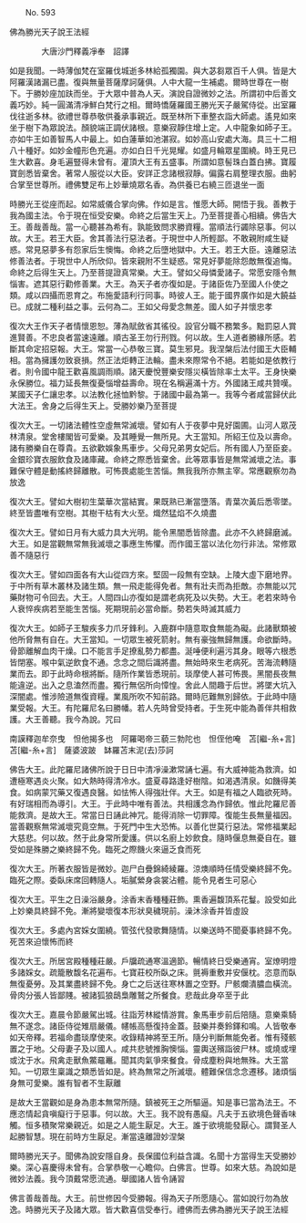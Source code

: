 ﻿　　No. 593

佛為勝光天子說王法經

　　　　大唐沙門釋義凈奉　詔譯


如是我聞。一時薄伽梵在室羅伐城逝多林給孤獨園。與大苾芻眾百千人俱。皆是大阿羅漢諸漏已盡。復與無量菩薩摩訶薩俱。人中大龍一生補處。爾時世尊在一樹下。于勝妙座加趺而坐。于大眾中普為人天。演說自證微妙之法。所謂初中后善文義巧妙。純一圓滿清凈鮮白梵行之相。爾時憍薩羅國王勝光天子嚴駕侍從。出室羅伐往逝多林。欲禮世尊恭敬供養承事親近。既至林所下車整衣詣大師處。遙見如來坐于樹下為眾說法。顏貌端正調伏諸根。意樂寂靜住增上定。人中龍象如師子王。亦如牛王如善智馬人中最上。如白蓮華如池湛寂。如妙高山安處大海。具三十二相八十種好。如妙金幢形色充遍。亦如白日千光晃耀。如盛月輪眾星圍繞。時王見已生大歡喜。身毛遍豎得未曾有。灌頂大王有五盛事。所謂如意髻珠白蓋白拂。寶履寶劍悉皆棄舍。著常人服從以大臣。安詳正念諸根寂靜。偏露右肩整理衣服。曲躬合掌至世尊所。禮佛雙足布上妙華燒眾名香。為供養已右繞三匝退坐一面

時勝光王從座而起。如常威儀合掌向佛。作如是言。惟愿大師。開悟于我。善教于我為國主法。令于現在恒受安樂。命終之后當生天上。乃至菩提善心相續。佛告大王。善哉善哉。當一心聽甚為希有。孰能致問求勝資糧。當順法行蠲除惡事。何以故。大王。若王大臣。舍其善法行惡法者。于現世中人所輕鄙。不敢親附咸生疑惑。常見惡夢多有怨家后生懊悔。命終之后墮地獄中。大王。若王大臣。遠離惡法修善法者。于現世中人所欣仰。皆來親附不生疑惑。常見好夢能除怨敵無復追悔。命終之后得生天上。乃至菩提證真常樂。大王。譬如父母憐愛諸子。常愿安隱令無惱害。遮其惡行勸修善業。大王。為天子者亦復如是。于諸臣佐乃至國人仆使之類。咸以四攝而恩育之。布施愛語利行同事。時彼人王。能于國界廣作如是大饒益已。成就二種利益之事。云何為二。王如父母愛念無差。國人如子并懷忠孝

復次大王作天子者情懷恩恕。薄為賦斂省其徭役。設官分職不務繁多。黜罰惡人賞進賢善。不忠良者當速遠離。順古圣王勿行刑戮。何以故。生人道者勝緣所感。若斷其命定招惡報。大王。常當一心恭敬三寶。莫生邪見。我涅槃后法付國王大臣輔相。當為擁護勿致衰損。然正法炬轉正法輪。盡未來際常令不絕。若能如是依教行者。則令國中龍王歡喜風調雨順。諸天慶悅豐樂安隱災橫皆除率土太平。王身快樂永保勝位。福力延長無復憂惱增益壽命。現在名稱遍滿十方。外國諸王咸共贊嘆。某國天子仁讓忠孝。以法教化拯恤黔黎。于諸國中最為第一。我等今者咸當歸伏此大法王。舍身之后得生天上。受勝妙樂乃至菩提

復次大王。一切諸法體性空虛無常滅壞。譬如有人于夜夢中見好園圃。山河人眾茂林清泉。堂舍樓閣皆可愛樂。及其睡覺一無所見。大王當知。所紹王位及以壽命。諸有勝樂自在尊貴。五欲歡娛象馬車步。父母兄弟男女妃后。所有國人乃至臣妾。金銀珍寶衣服飲食及諸庫藏。命終之際悉皆棄舍。此等眾事皆是無常滅壞之法。事難保守體是動搖終歸離散。可怖畏處能生苦惱。無我我所亦無主宰。常應觀察勿為放逸

復次大王。譬如大樹初生葉華次當結實。果既熟已漸當墮落。青葉次黃后悉零墜。終至皆盡唯有空樹。其樹干枯有大火至。熾然猛焰不久燒盡

復次大王。譬如日月有大威力具大光明。能令黑闇悉皆除盡。此亦不久終歸磨滅。大王。如是當觀無常無我滅壞之事應生怖懼。而作國王當以法化勿行非法。常修眾善不隨惡行

復次大王。譬如四面各有大山從四方來。堅固一段無有空缺。上陵大虛下磨地界。于中所有草木叢林及諸生類。無一飛走能得免者。無有壯夫而為拒敵。亦無能以咒藥財物可令回去。大王。人間四山亦復如是謂老病死及以失勢。大王。老若來時令人衰悴疾病若至能生苦惱。死期現前必當命斷。勢若失時滅其威力

復次大王。如師子王駿疾多力爪牙鋒利。入鹿群中隨意取食無能為礙。此諸獸類被他所脅無有自在。大王當知。一切眾生被死箭射。無有豪強無歸無護。命欲斷時。骨節離解血肉干燥。口不能言手足撩亂勢力都盡。涎唾便利遍污其身。眼等六根悉皆閉塞。喉中氣逆飲食不通。念念之間后識將盡。無始時來生老病死。苦海流轉隨業而去。即于此時命根將斷。隨所作業皆悉現前。琰摩使人甚可怖畏。黑闇長夜無能違逆。出入之息溘然而盡。獨行無侶所向慞惶。舍此人間趣于后世。將墜大坑入深闇處。惟涉險道無復資糧。業風所吹不知前路。爾時厄難無別歸依。于此時中隨業受報。大王。有陀羅尼名曰勝幡。若人先時曾受持者。于生死中能為善伴共相救護。大王善聽。我今為說。咒曰

南謨釋迦牟奈曳　怛他揭多也　阿羅喝帝三藐三勃陀也　怛侄他唵　苫[繼-糸+言]苫[繼-糸+言]　薩婆波跛　缽羅苫末泥(去)莎訶

佛告大王。此陀羅尼諸佛所說于日日中清凈澡漱常誦七遍。有大威神能為救濟。如遭極寒遇炎火聚。如大熱時得清冷水。盛夏尋路逢好樹陰。如渴遇清泉。如饑得美食。如病蒙咒藥又復遇良醫。如怯怖人得強壯伴。大王。如是有福之人臨欲死時。有好瑞相而為導引。大王。于此時中唯有善法。共相護念為作歸依。惟此陀羅尼善能救濟。是故大王。常當日日誦此神咒。能得消除一切罪障。復能生長無量福因。當善觀察無常滅壞究竟空無。于死門中生大恐怖。以善化世莫行惡法。常修福業起大慈悲。何以故。然于此身常所愛護。供以名廚上妙飲食。隨時偃息無憂自在。雖受如是殊勝之樂終歸不免。臨死之際饑火來逼乏食而死

復次大王。所著衣服皆是微妙。迦尸白疊錦綺綾羅。涼燠順時任情受樂終歸不免。臨死之際。委臥床席回轉隨人。垢膩縈身衾裳沾體。能令見者生可惡心

復次大王。平生之日澡浴嚴身。涂香末香種種莊飾。熏香遍馥頂系花鬘。設受如此上妙樂具終歸不免。漸將變壞復本形狀臭穢現前。澡沐涂香并皆虛設

復次大王。多處內宮婇女圍繞。管弦代發歌舞隨情。以樂送時不聞憂事終歸不免。死苦來迫懷怖而終

復次大王。所居宮殿種種莊嚴。戶牖疏通寒溫適節。暢情終日受樂通宵。室燎明燈多諸婇女。疏籠散馥名花遍布。七寶莊校所臥之床。氈褥重敷并安偃枕。恣意而臥無復憂勞。及其業盡終歸不免。身亡之后送往寒林置之空野。尸骸爛潰膿血橫流。骨肉分張人皆鄙賤。被諸狐狼鴟梟雕鷲之所餐食。悲哉此身卒至于此

復次大王。嘉晨令節嚴駕出城。往詣芳林縱情游賞。象馬車步前后陪隨。意樂乘騎無不遂念。諸臣侍從雉扇嚴儀。幰帳高懸復持金蓋。鼓樂并奏鈴鐸和鳴。人皆敬奉如天帝釋。若福命盡琰摩使來。收錄精神將至王所。隨分判斷無能免者。惟有殘骸置之于地。父母妻子及以國人。咸共悲號推胸懊惱。靈輿送殯詣彼尸林。或燒或埋或沈于水。飛禽走獸魚鱉黿鼉。聞其肉氣爭來餐食。骨成塵粉與地無殊。大王當知。一切眾生稟識之類悉皆如是。終為無常之所滅壞。體難保信念念遷移。諸煩惱身無可愛樂。誰有智者不生厭離

是故大王當觀如是身為患本無常所隨。鎮被死王之所驅逼。知是事已當為法王。不應恣情起貪嗔癡行于惡事。何以故。大王。我不說有愚癡。凡夫于五欲境色聲香味觸。恒多積聚常樂親近。如是之人能生厭足。大王。誰于欲境能發厭心。謂賢圣人起勝智慧。現在前時方生厭足。漸當遠離證妙涅槃

爾時勝光天子。聞佛為說安隱自身。長保國位利益含識。名聞十方當得生天受勝妙樂。深心喜慶得未曾有。合掌恭敬一心瞻仰。白佛言。世尊。如來大慈。為說如是微妙法義。我今頂戴常愿流通。舉國諸人皆令誦習

佛言善哉善哉。大王。前世修因今受勝報。得為天子所愿隨心。當如說行勿為放逸。時勝光天子及諸大眾。皆大歡喜信受奉行。禮佛而去佛為勝光天子說王法經
